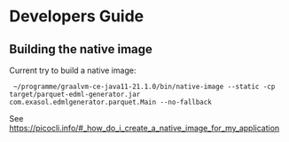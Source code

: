 # Developers Guide

## Building the native image

Current try to build a native image:

```shell
 ~/programme/graalvm-ce-java11-21.1.0/bin/native-image --static -cp target/parquet-edml-generator.jar com.exasol.edmlgenerator.parquet.Main --no-fallback
```

See https://picocli.info/#_how_do_i_create_a_native_image_for_my_application